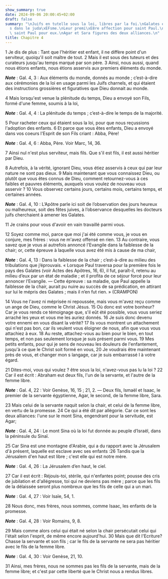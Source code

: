 ```yaml
---
show_summary: true
date: 2024-09-06 20:00:45+02:00
draft: false
summary: "\nJuifs en tutelle sous la loi, libres par la foi.\nGalates entra\xEEn\xE9\
  s dans le juda\xEFsme.\nLeur premi\xE8re affection pour saint Paul.\nTendresse de\
  \ saint Paul pour eux.\nAgar et Sara figures des deux alliances.\n"
title: Chapitre 4
---
```





1 Je dis de plus : Tant que l'héritier est enfant, il ne diffère point d'un serviteur, quoiqu'il soit maître de tout. 2 Mais il est sous des tuteurs et des curateurs jusqu'au temps marqué par son père. 3 Ainsi, nous aussi, quand nous étions enfants, nous étions asservis aux premiers éléments du monde.

***Note*** :  Gal. 4, 3 : Aux éléments du monde, donnés au monde ; c’est-à-dire aux cérémonies de la loi en usage parmi les Juifs charnels, et qui étaient des instructions grossières et figuratives que Dieu donnait au monde.

4 Mais lorsqu'est venue la plénitude du temps, Dieu a envoyé son Fils, formé d'une femme, soumis à la loi,

***Note*** :  Gal. 4, 4 : La plénitude du temps ; c’est-à-dire le temps de la majorité.

5 Pour racheter ceux qui étaient sous la loi, pour que nous reçussions l'adoption des enfants. 6 Et parce que vous êtes enfants, Dieu a envoyé dans vos coeurs l'Esprit de son Fils criant : Abba, Père!

***Note*** :  Gal. 4, 6 : Abba, Père. Voir Marc, 14, 36.

7 Ainsi nul n'est plus serviteur, mais fils. Que s'il est fils, il est aussi héritier par Dieu.


8 Autrefois, à la vérité, ignorant Dieu, vous étiez asservis à ceux qui par leur nature ne sont pas dieux. 9 Mais maintenant que vous connaissez Dieu, ou plutôt que vous êtes connus de Dieu, comment retournez-vous à ces faibles et pauvres éléments, auxquels vous voulez de nouveau vous asservir ? 10 Vous observez certains jours, certains mois, certains temps, et certaines années.

***Note*** :  Gal. 4, 10 : L’Apôtre parle ici soit de l’observation des jours heureux ou malheureux, soit des fêtes juives, à l’observance desquelles les docteurs juifs cherchaient à amener les Galates.

11 Je crains pour vous d'avoir en vain travaillé parmi vous.


12 Soyez comme moi, parce que moi j'ai été comme vous, je vous en conjure, mes frères : vous ne m'avez offensé en rien. 13 Au contraire, vous savez que je vous ai autrefois annoncé l'Evangile dans la faiblesse de la chair; or, cette épreuve à laquelle vous avez été mis à cause de ma chair,

***Note*** :  Gal. 4, 13 : Dans la faiblesse de la chair ; c’est-à-dire au milieu des tribulations que j’éprouvais. « Lorsque Paul traversa pour la première fois le pays des Galates (voir Actes des Apôtres, 16, 6), il fut, paraît-il, retenu au milieu d’eux par un état de maladie ; et il profita de ce séjour forcé pour leur annoncer l’Evangile. ― Cette épreuve : sa maladie, que Paul appelle la faiblesse de la chair, aurait pu nuire au succès de sa prédication, en attirant sur lui le mépris des Galates ; mais il n’en fut rien. » (CRAMPON)

14 Vous ne l'avez ni méprisée ni repoussée, mais vous m'avez reçu comme un ange de Dieu, comme le Christ Jésus. 15 Où donc est votre bonheur? Car je vous rends ce témoignage que, s'il eût été possible, vous vous seriez arraché les yeux et vous me les auriez donnés. 16 Je suis donc devenu votre ennemi en vous disant la vérité? 17 Ils vous montrent un attachement qui n'est pas bon, car ils veulent vous éloigner de nous, afin que vous vous attachiez à eux. 18 Au reste, attachez-vous au bien pour le bien, en tout temps, et non pas seulement lorsque je suis présent parmi vous. 19 Mes petits enfants, pour qui je sens de nouveau les douleurs de l'enfantement, jusqu'à ce que le Christ soit formé en vous, 20 Je voudrais être maintenant près de vous, et changer mon s langage, car je suis embarrassé I à votre égard.


21 Dites-moi, vous qui voulez ? être sous la loi, n'avez-vous pas lu la loi ? 22 Car il est écrit : Abraham eut deux fils, l'un de la servante, et l'autre de la femme libre.

***Note*** :  Gal. 4, 22 : Voir Genèse, 16, 15 ; 21, 2. ― Deux fils, Ismaël et Isaac, le premier de la servante égyptienne, Agar, le second, de la femme libre, Sara.

23 Mais celui de la servante naquit selon la chair, et celui de la femme libre, en vertu de la promesse. 24 Ce qui a été dit par allégorie. Car ce sont les deux alliances: l'une sur le mont Sina, engendrant pour la servitude, est Agar;

***Note*** :  Gal. 4, 24 : Le mont Sina où la loi fut donnée au peuple d’Israël, dans la péninsule du Sinaï.

25 Car Sina est une montagne d'Arabie, qui a du rapport avec la Jérusalem d'à présent, laquelle est esclave avec ses enfants :26 Tandis que la Jérusalem d'en haut est libre ; c'est elle qui est notre mère.

***Note*** :  Gal. 4, 26 : La Jérusalem d’en haut, le ciel.

27 Car il est écrit : Réjouis-toi, stérile, qui n'enfantes point; pousse des cris de jubilation et d'allégresse, toi qui ne deviens pas mère ; parce que les fils de la délaissée seront plus nombreux que les fils de celle qui a un mari.

***Note*** :  Gal. 4, 27 : Voir Isaïe, 54, 1.

28 Nous donc, mes frères, nous sommes, comme Isaac, les enfants de la promesse.

***Note*** :  Gal. 4, 28 : Voir Romains, 9, 8.

29 Mais comme alors celui qui était né selon la chair persécutait celui qui l'était selon l'esprit, de même encore aujourd'hui. 30 Mais que dit l'Ecriture? Chasse la servante et son fils ; car le fils de la servante ne sera pas héritier avec le fils de la femme libre.

***Note*** :  Gal. 4, 30 : Voir Genèse, 21, 10.

31 Ainsi, mes frères, nous ne sommes pas les fils de la servante, mais de la femme libre; et c'est par cette liberté que le Christ nous a rendus libres.

